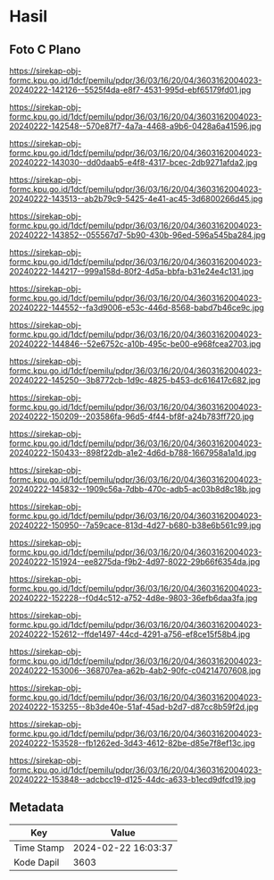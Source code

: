 # Hasil

## Foto C Plano

https://sirekap-obj-formc.kpu.go.id/1dcf/pemilu/pdpr/36/03/16/20/04/3603162004023-20240222-142126--5525f4da-e8f7-4531-995d-ebf65179fd01.jpg

https://sirekap-obj-formc.kpu.go.id/1dcf/pemilu/pdpr/36/03/16/20/04/3603162004023-20240222-142548--570e87f7-4a7a-4468-a9b6-0428a6a41596.jpg

https://sirekap-obj-formc.kpu.go.id/1dcf/pemilu/pdpr/36/03/16/20/04/3603162004023-20240222-143030--dd0daab5-e4f8-4317-bcec-2db9271afda2.jpg

https://sirekap-obj-formc.kpu.go.id/1dcf/pemilu/pdpr/36/03/16/20/04/3603162004023-20240222-143513--ab2b79c9-5425-4e41-ac45-3d6800266d45.jpg

https://sirekap-obj-formc.kpu.go.id/1dcf/pemilu/pdpr/36/03/16/20/04/3603162004023-20240222-143852--055567d7-5b90-430b-96ed-596a545ba284.jpg

https://sirekap-obj-formc.kpu.go.id/1dcf/pemilu/pdpr/36/03/16/20/04/3603162004023-20240222-144217--999a158d-80f2-4d5a-bbfa-b31e24e4c131.jpg

https://sirekap-obj-formc.kpu.go.id/1dcf/pemilu/pdpr/36/03/16/20/04/3603162004023-20240222-144552--fa3d9006-e53c-446d-8568-babd7b46ce9c.jpg

https://sirekap-obj-formc.kpu.go.id/1dcf/pemilu/pdpr/36/03/16/20/04/3603162004023-20240222-144846--52e6752c-a10b-495c-be00-e968fcea2703.jpg

https://sirekap-obj-formc.kpu.go.id/1dcf/pemilu/pdpr/36/03/16/20/04/3603162004023-20240222-145250--3b8772cb-1d9c-4825-b453-dc616417c682.jpg

https://sirekap-obj-formc.kpu.go.id/1dcf/pemilu/pdpr/36/03/16/20/04/3603162004023-20240222-150209--203586fa-96d5-4f44-bf8f-a24b783ff720.jpg

https://sirekap-obj-formc.kpu.go.id/1dcf/pemilu/pdpr/36/03/16/20/04/3603162004023-20240222-150433--898f22db-a1e2-4d6d-b788-1667958a1a1d.jpg

https://sirekap-obj-formc.kpu.go.id/1dcf/pemilu/pdpr/36/03/16/20/04/3603162004023-20240222-145832--1909c56a-7dbb-470c-adb5-ac03b8d8c18b.jpg

https://sirekap-obj-formc.kpu.go.id/1dcf/pemilu/pdpr/36/03/16/20/04/3603162004023-20240222-150950--7a59cace-813d-4d27-b680-b38e6b561c99.jpg

https://sirekap-obj-formc.kpu.go.id/1dcf/pemilu/pdpr/36/03/16/20/04/3603162004023-20240222-151924--ee8275da-f9b2-4d97-8022-29b66f6354da.jpg

https://sirekap-obj-formc.kpu.go.id/1dcf/pemilu/pdpr/36/03/16/20/04/3603162004023-20240222-152228--f0d4c512-a752-4d8e-9803-36efb6daa3fa.jpg

https://sirekap-obj-formc.kpu.go.id/1dcf/pemilu/pdpr/36/03/16/20/04/3603162004023-20240222-152612--ffde1497-44cd-4291-a756-ef8ce15f58b4.jpg

https://sirekap-obj-formc.kpu.go.id/1dcf/pemilu/pdpr/36/03/16/20/04/3603162004023-20240222-153006--368707ea-a62b-4ab2-90fc-c04214707608.jpg

https://sirekap-obj-formc.kpu.go.id/1dcf/pemilu/pdpr/36/03/16/20/04/3603162004023-20240222-153255--8b3de40e-51af-45ad-b2d7-d87cc8b59f2d.jpg

https://sirekap-obj-formc.kpu.go.id/1dcf/pemilu/pdpr/36/03/16/20/04/3603162004023-20240222-153528--fb1262ed-3d43-4612-82be-d85e7f8ef13c.jpg

https://sirekap-obj-formc.kpu.go.id/1dcf/pemilu/pdpr/36/03/16/20/04/3603162004023-20240222-153848--adcbcc19-d125-44dc-a633-b1ecd9dfcd19.jpg


## Metadata

| Key        | Value               |
| ---------- | ------------------- |
| Time Stamp | 2024-02-22 16:03:37 |
| Kode Dapil | 3603                |




